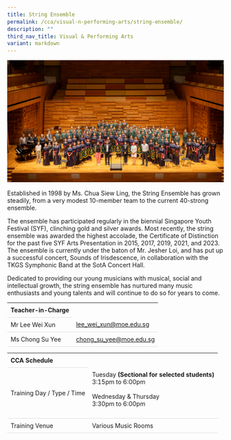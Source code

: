 ```yaml
---
title: String Ensemble
permalink: /cca/visual-n-performing-arts/string-ensemble/
description: ""
third_nav_title: Visual & Performing Arts
variant: markdown
---
```

<style>
table {
  border-collapse: collapse;
  width: 100%;
}

th, td {
  padding: 8px;
  text-align: left;
  border-bottom: 1px solid #ddd;
}

tr:hover {background-color: #F5F5DC;}
</style>

<img src="/images/CCA/Strings/Strings_Nov24.gif">

<p>Established in 1998 by Ms. Chua Siew Ling, the String Ensemble has grown steadily, from a very modest 10-member team to the current 40-strong ensemble.</p>

<p>The ensemble has participated regularly in the biennial Singapore Youth Festival (SYF), clinching gold and silver awards. Most recently, the string ensemble was awarded the highest accolade, the Certificate of Distinction for the past five SYF Arts Presentation in 2015, 2017, 2019, 2021, and 2023. The ensemble is currently under the baton of Mr. Jesher Loi, and has put up a successful concert, Sounds of Irisdescence, in collaboration with the TKGS Symphonic Band at the SotA Concert Hall.</p>
<p>Dedicated to providing our young musicians with musical, social and intellectual growth, the string ensemble has nurtured many music enthusiasts and young talents and will continue to do so for years to come.</p>
<table>
	<tbody>
		<tr>
			<th colspan="1">Teacher-in-Charge</th>
		</tr>
		<tr>
			<td rowspan="1">Mr Lee Wei Xun</td>
			<td><a target="" href="mailto:lee_wei_xun@moe.edu.sg">lee_wei_xun@moe.edu.sg</a></td>
		</tr>
		<tr>
			<td rowspan="1">Ms Chong Su Yee</td>
			<td><a target="" href="mailto:chong_su_yee@moe.edu.sg">chong_su_yee@moe.edu.sg</a></td>
		</tr>
	</tbody>
</table>
<table>
	<tbody>
		<tr>
			<th colspan="1">CCA Schedule</th>
		</tr>
		<tr>
			<td rowspan="1"> Training Day / Type / Time</td>
			<td>Tuesday <b>(Sectional for selected students)</b><br>
				3:15pm to 6:00pm<br>
				<br>
			Wednesday &amp; Thursday<br>
				3:30pm to 6:00pm<br><br>
				</td>
		</tr>
		<tr>
			<td rowspan="1">Training Venue</td>
			<td rowspan="1">Various Music Rooms</td>
		</tr>
	</tbody>
</table>